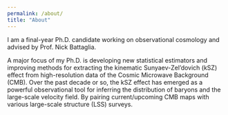 ```yaml
---
permalink: /about/
title: "About"
---
```



I am a final-year Ph.D. candidate working on observational cosmology and advised by Prof. Nick Battaglia. 

A major focus of my Ph.D. is developing new statistical estimators and improving methods for extracting the kinematic Sunyaev-Zel’dovich (kSZ) effect from high-resolution data of the Cosmic Microwave Background (CMB). Over the past decade or so, the kSZ effect has emerged as a powerful observational tool for inferring the distribution of baryons and the large-scale velocity field. By pairing current/upcoming CMB maps with various large-scale structure (LSS) surveys.
